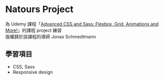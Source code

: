 # Natours Project

為 Udemy 課程「[Advanced CSS and Sass: Flexbox, Grid, Animations and More!](https://www.udemy.com/course/advanced-css-and-sass/)」的課程 project 練習  
版權歸於該課程的導師 Jonas Schmedtmann

## 學習項目

- CSS, Sass
- Responsive design
